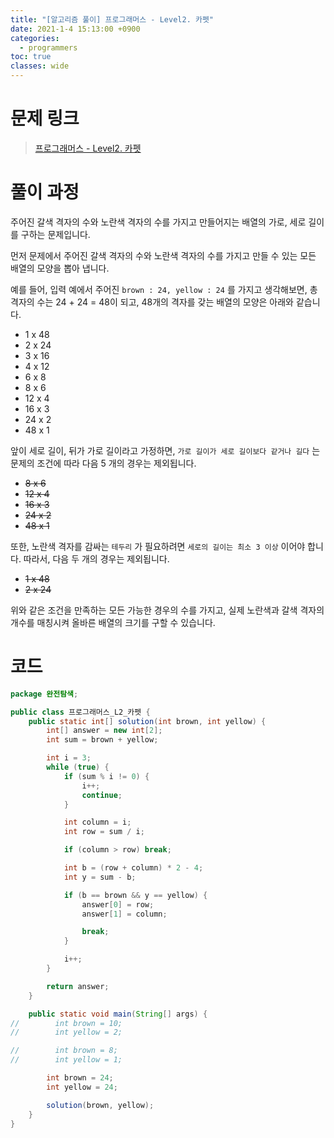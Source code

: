 ```yaml
---
title: "[알고리즘 풀이] 프로그래머스 - Level2. 카펫"
date: 2021-1-4 15:13:00 +0900
categories:
  - programmers
toc: true
classes: wide
---
```


# 문제 링크

> [프로그래머스 - Level2. 카펫](https://programmers.co.kr/learn/courses/30/lessons/42842)

# 풀이 과정

주어진 갈색 격자의 수와 노란색 격자의 수를 가지고 만들어지는 배열의 가로, 세로 길이를 구하는 문제입니다.

먼저 문제에서 주어진 갈색 격자의 수와 노란색 격자의 수를 가지고 만들 수 있는 모든 배열의 모양을 뽑아 냅니다.

예를 들어, 입력 예에서 주어진 `brown : 24, yellow : 24` 를 가지고 생각해보면, 총 격자의 수는 24 + 24 = 48이 되고, 48개의 격자를 갖는 배열의 모양은 아래와 같습니다.

- 1 x 48
- 2 x 24
- 3 x 16
- 4 x 12
- 6 x 8
- 8 x 6
- 12 x 4
- 16 x 3
- 24 x 2
- 48 x 1

앞이 세로 길이, 뒤가 가로 길이라고 가정하면, `가로 길이가 세로 길이보다 같거나 길다` 는 문제의 조건에 따라 다음 5 개의 경우는 제외됩니다.

- ~~8 x 6~~
- ~~12 x 4~~
- ~~16 x 3~~
- ~~24 x 2~~
- ~~48 x 1~~

또한, 노란색 격자를 감싸는 `테두리` 가 필요하려면 `세로의 길이는 최소 3 이상` 이어야 합니다. 따라서, 다음 두 개의 경우는 제외됩니다.

- ~~1 x 48~~
- ~~2 x 24~~

위와 같은 조건을 만족하는 모든 가능한 경우의 수를 가지고, 실제 노란색과 갈색 격자의 개수를 매칭시켜 올바른 배열의 크기를 구할 수 있습니다.

# 코드

```java
package 완전탐색;

public class 프로그래머스_L2_카펫 {
    public static int[] solution(int brown, int yellow) {
        int[] answer = new int[2];
        int sum = brown + yellow;

        int i = 3;
        while (true) {
            if (sum % i != 0) {
                i++;
                continue;
            }

            int column = i;
            int row = sum / i;

            if (column > row) break;

            int b = (row + column) * 2 - 4;
            int y = sum - b;

            if (b == brown && y == yellow) {
                answer[0] = row;
                answer[1] = column;

                break;
            }

            i++;
        }

        return answer;
    }

    public static void main(String[] args) {
//        int brown = 10;
//        int yellow = 2;

//        int brown = 8;
//        int yellow = 1;

        int brown = 24;
        int yellow = 24;

        solution(brown, yellow);
    }
}
```